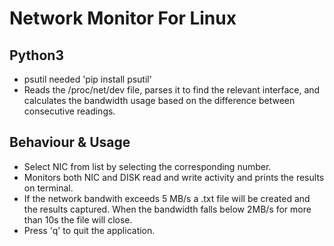 # Network Monitor For Linux

## Python3
- psutil needed 'pip install psutil'
- Reads the /proc/net/dev file, parses it to find the relevant interface, and calculates the bandwidth usage based on the difference between consecutive readings.

## Behaviour & Usage
- Select NIC from list by selecting the corresponding number.
- Monitors both NIC and DISK read and write activity and prints the results on terminal. 
- If the network bandwith exceeds 5 MB/s a .txt file will be created and the results captured. When the bandwidth falls below 2MB/s for more than 10s the file will close.
- Press 'q' to quit the application. 
